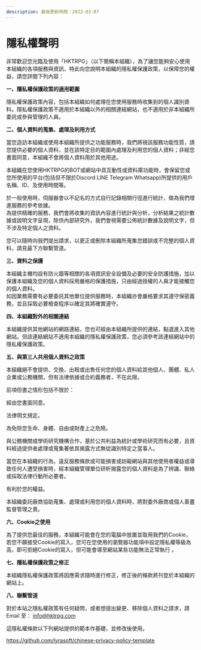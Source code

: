 ```yaml
---
description: 最後更新時間：2022-03-07
---
```


# 隱私權聲明

非常歡迎您光臨及使用「HKTRPG」（以下簡稱本組織），為了讓您能夠安心使用本組織的各項服務與資訊，特此向您說明本組織的隱私權保護政策，以保障您的權益，請您詳閱下列內容：

**一、隱私權保護政策的適用範圍**&#x20;

隱私權保護政策內容，包括本組織如何處理在您使用服務時收集到的個人識別資料。隱私權保護政策不適用於本組織以外的相關連結網站，也不適用於非本組織所委託或參與管理的人員。

**二、個人資料的蒐集、處理及利用方式**&#x20;

當您造訪本組織或使用本組織所提供之功能服務時，我們將視該服務功能性質，請您提供必要的個人資料，並在該特定目的範圍內處理及利用您的個人資料；非經您書面同意，本組織不會將個人資料用於其他用途。&#x20;

本組織在您使用HKTRPG的BOT或網站中具互動性或資料庫功能時，會保留您或您所使用的平台(包括但不限於Discord LINE Telegram Whatsapp)所提供的用戶名稱、ID、及使用時間等。&#x20;

於一般使用時，伺服器會以不記名的方式自行記錄相關行徑進行統計，做為我們增進服務的參考依據。 \
為提供精確的服務，我們會將收集的資訊內容進行統計與分析，分析結果之統計數據或說明文字呈現，除供內部研究外，我們會視需要公佈統計數據及說明文字，但不涉及特定個人之資料。&#x20;

您可以隨時向我們提出請求，以更正或刪除本組織所蒐集您錯誤或不完整的個人資料，請見最下方聯繫管道。

**三、資料之保護**&#x20;

本組織主機均設有防火牆等相關的各項資訊安全設備及必要的安全防護措施，加以保護本組織及您的個人資料採用嚴格的保護措施，只由經過授權的人員才能接觸您的個人資料。\
如因業務需要有必要委託其他單位提供服務時，本組織亦會嚴格要求其遵守保密義務，並且採取必要檢查程序以確定其將確實遵守。&#x20;

**四、本組織對外的相關連結**&#x20;

本組織提供其他網站的網路連結，您也可經由本組織所提供的連結，點選進入其他網站。但該連結網站不適用本組織的隱私權保護政策，您必須參考該連結網站中的隱私權保護政策。

**五、與第三人共用個人資料之政策**&#x20;

本組織絕不會提供、交換、出租或出售任何您的個人資料給其他個人、團體、私人企業或公務機關，但有法律依據或合約義務者，不在此限。

前項但書之情形包括不限於：

經由您書面同意。

法律明文規定。&#x20;

為免除您生命、身體、自由或財產上之危險。&#x20;

與公務機關或學術研究機構合作，基於公共利益為統計或學術研究而有必要，且資料經過提供者處理或蒐集著依其揭露方式無從識別特定之當事人。

當您在本組織的行為，違反服務條款或可能損害或妨礙網站與其他使用者權益或導致任何人遭受損害時，經本組織管理單位研析揭露您的個人資料是為了辨識、聯絡或採取法律行動所必要者。&#x20;

有利於您的權益。

&#x20;本組織委託廠商協助蒐集、處理或利用您的個人資料時，將對委外廠商或個人善盡監督管理之責。

**六、Cookie之使用**&#x20;

為了提供您最佳的服務，本組織可能會在您的電腦中放置並取用我們的Cookie，若您不願接受Cookie的寫入，您可在您使用的瀏覽器功能項中設定隱私權等級為高，即可拒絕Cookie的寫入，但可能會導至網站某些功能無法正常執行 。

**七、隱私權保護政策之修正**

本組織隱私權保護政策將因應需求隨時進行修正，修正後的條款將刊登於本組織的網站上。

**八、聯繫管道**&#x20;

對於本站之隱私權政策有任何疑問，或者想提出變更、移除個人資料之請求，請 Email 至： info@hktrpg.com



這隱私權條款以下列網站提供的範本作基礎，並修改後使用。&#x20;

https://github.com/lyrasoft/chinese-privacy-policy-template
